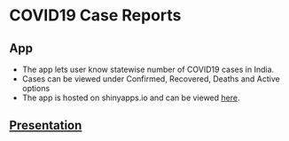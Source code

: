 # COVID19 Case Reports  

## App

- The app lets user know statewise number of COVID19 cases in India.
- Cases can be viewed under Confirmed, Recovered, Deaths and Active options
- The app is hosted on shinyapps.io and can be viewed [here](https://akshatt.shinyapps.io/covidcases/).

## [Presentation](https://rpubs.com/akshatt/k9)

